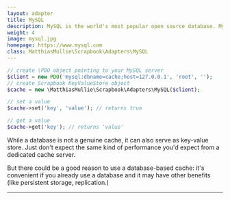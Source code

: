```yaml
---
layout: adapter
title: MySQL
description: MySQL is the world's most popular open source database. MySQL can cost-effectively help you deliver high performance, scalable database applications.
weight: 4
image: mysql.jpg
homepage: https://www.mysql.com
class: MatthiasMullie\Scrapbook\Adapters\MySQL
---
```


```php
// create \PDO object pointing to your MySQL server
$client = new PDO('mysql:dbname=cache;host=127.0.0.1', 'root', '');
// create Scrapbook KeyValueStore object
$cache = new \MatthiasMullie\Scrapbook\Adapters\MySQL($client);

// set a value
$cache->set('key', 'value'); // returns true

// get a value
$cache->get('key'); // returns 'value'
```

While a database is not a genuine cache, it can also serve as key-value store.
Just don't expect the same kind of performance you'd expect from a dedicated
cache server.

But there could be a good reason to use a database-based cache: it's convenient
if you already use a database and it may have other benefits (like persistent
storage, replication.)

<hr class="sep20">
